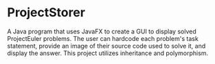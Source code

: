 # ProjectStorer
A Java program that uses JavaFX to create a GUI to display solved ProjectEuler problems. The user can hardcode each problem's task statement, provide an image of their source code used to solve it, and display the answer. This project utilizes inheritance and polymorphism.
